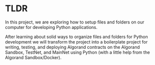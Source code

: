 # TLDR

In this project, we are exploring how to setup files and folders on our computer for developing Python applications.

After learning about solid ways to organize files and folders for Python development we will transform the project into a boilerplate project for writing, testing, and deploying Algorand contracts on the Algorand Sandbox, TestNet, and MainNet using Python (with a little help from the Algorand Sandbox/Docker).

